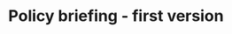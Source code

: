 ---
delivpath: /document/deliverable/D8.3.pdf
year: 2021
delivcode: D8.3
title: Policy briefing - first version
---